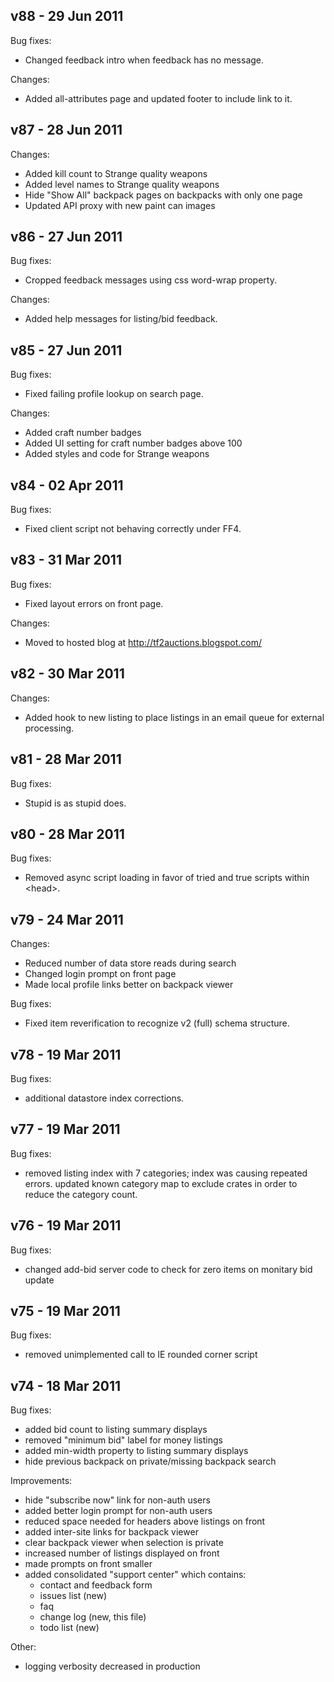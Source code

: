 v88 - 29 Jun 2011
-----------------

Bug fixes:

  * Changed feedback intro when feedback has no message.

Changes:

  * Added all-attributes page and updated footer to include link to it.


v87 - 28 Jun 2011
-----------------

Changes:

  * Added kill count to Strange quality weapons
  * Added level names to Strange quality weapons
  * Hide "Show All" backpack pages on backpacks with only one page
  * Updated API proxy with new paint can images


v86 - 27 Jun 2011
-----------------

Bug fixes:

  * Cropped feedback messages using css word-wrap property.

Changes:

  * Added help messages for listing/bid feedback.


v85 - 27 Jun 2011
-----------------

Bug fixes:

  * Fixed failing profile lookup on search page.

Changes:

  * Added craft number badges
  * Added UI setting for craft number badges above 100
  * Added styles and code for Strange weapons

v84 - 02 Apr 2011
-----------------

Bug fixes:

  * Fixed client script not behaving correctly under FF4.


v83 - 31 Mar 2011
-----------------

Bug fixes:

  * Fixed layout errors on front page.

Changes:

  * Moved to hosted blog at http://tf2auctions.blogspot.com/


v82 - 30 Mar 2011
-----------------

Changes:

  * Added hook to new listing to place listings in an email queue for
    external processing.


v81 - 28 Mar 2011
-----------------

Bug fixes:

  * Stupid is as stupid does.


v80 - 28 Mar 2011
-----------------

Bug fixes:

  * Removed async script loading in favor of tried and true scripts
    within &lt;head&gt;.



v79 - 24 Mar 2011
-----------------

Changes:

  * Reduced number of data store reads during search
  * Changed login prompt on front page
  * Made local profile links better on backpack viewer

Bug fixes:

  * Fixed item reverification to recognize v2 (full) schema structure.


v78 - 19 Mar 2011
-----------------

Bug fixes:

  * additional datastore index corrections.


v77 - 19 Mar 2011
-----------------

Bug fixes:

  * removed listing index with 7 categories; index was causing
    repeated errors.  updated known category map to exclude crates in
    order to reduce the category count.

v76 - 19 Mar 2011
-----------------

Bug fixes:

  * changed add-bid server code to check for zero items on monitary
    bid update


v75 - 19 Mar 2011
-----------------

Bug fixes:

  * removed unimplemented call to IE rounded corner script


v74 - 18 Mar 2011
-----------------

Bug fixes:

  * added bid count to listing summary displays
  * removed "minimum bid" label for money listings
  * added min-width property to listing summary displays
  * hide previous backpack on private/missing backpack search


Improvements:

  * hide "subscribe now" link for non-auth users
  * added better login prompt for non-auth users
  * reduced space needed for headers above listings on front
  * added inter-site links for backpack viewer
  * clear backpack viewer when selection is private
  * increased number of listings displayed on front
  * made prompts on front smaller
  * added consolidated "support center" which contains:
    * contact and feedback form
    * issues list (new)
    * faq
    * change log (new, this file)
    * todo list (new)


Other:

  * logging verbosity decreased in production

